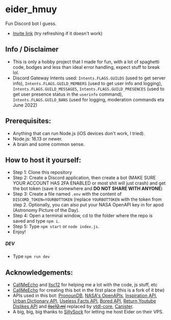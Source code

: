 # eider_hmuy
Fun Discord bot I guess.
- [Invite link](https://hmuy.ml/eider/) (try refreshing if it doesn't work)

## Info / Disclaimer
- This is only a hobby project that I made for fun, with a lot of spaghetti code, bodges and less than ideal error handling, expect stuff to break lol.
- Discord Gateway Intents used: `Intents.FLAGS.GUILDS` (used to get server info), `Intents.FLAGS.GUILD_MEMBERS` (used to get user info and logging), `Intents.FLAGS.GUILD_MESSAGES`, `Intents.FLAGS.GUILD_PRESENCES` (used to get user presence status in the `userinfo` command), `Intents.FLAGS.GUILD_BANS` (used for logging, moderation commands eta June 2022)

## Prerequisites:
- Anything that can run Node.js (iOS devices don't work, I tried).
- Node.js: 16.13 or newer.
- A brain and some common sense.

## How to host it yourself: 
- Step 1: Clone this repository
- Step 2: Create a Discord application, then create a bot (MAKE SURE YOUR ACCOUNT HAS 2FA ENABLED or most shit will just crash) and get the bot token (save it somewhere and **DO NOT SHARE WITH ANYONE**)
- Step 3: Create a file named `.env` with the content of `DISCORD_TOKEN=YOURBOTTOKEN` (replace `YOURBOTTOKEN` with the token from step 2. Optionally, you can also put your NASA OpenAPI key in for apod (Astronomy Picture of the Day). 
- Step 4: Open a terminal window, cd to the folder where the repo is saved and type `npm i`.
- Step 5: Type `npm start` or `node index.js`.
- Enjoy!
##### DEV
- Type `npm run dev`
## Acknowledgements: 
- [CallMeEcho](https://github.com/CallMeEchoCodes) and [llsc12](https://github.com/llsc12) for helping me a lot with the code, js stuff, etc 
- [CallMeEcho](https://github.com/CallMeEchoCodes) for creating this bot in the first place (this is a fork of it btw)
- APIs used in this bot: [PronounDB](https://pronoundb.org), [NASA's OpenAPIs](https://api.nasa.gov/), [Inspiration API](https://inspiration.goprogram.ai/), [Urban Dictionary API](https://www.urbandictionary.com/), [Useless Facts API](https://uselessfacts.jsph.pl/random.json?language=en), [Bored API](https://www.boredapi.com/api/activity/), [Return Youtube Dislikes API](https://returnyoutubedislike.com) and ~~[llsc12.ml](https://llsc12.ml)~~ replaced by [ytdl-core](https://www.npmjs.com/package/ytdl-core), [Canister](https://canister.me/).
- A big, big, big thanks to [SillySock](https://github.com/Sillysockk) for letting me host Eider on their VPS.
